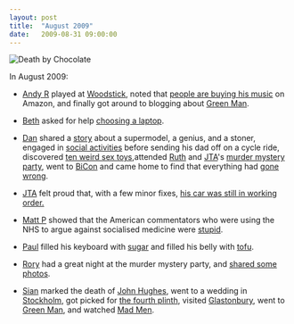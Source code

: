 ```yaml
---
layout: post
title:  "August 2009"
date:   2009-08-31 09:00:00
---
```


![Death by Chocolate](http://blog.scatmania.org/wp-content/uploads/mm-mike-bison.jpg)

In August 2009:

* [Andy R][andy-r] played at [Woodstick](http://paganwandererlu.wordpress.com/2009/08/16/woodstick-2009/), noted that [people are buying his music](http://paganwandererlu.wordpress.com/2009/08/18/like-pwl-amazon-recommends/) on Amazon, and finally got around to blogging about [Green Man](http://paganwandererlu.wordpress.com/2009/08/29/green-man/).

* [Beth][beth] asked for help [choosing a laptop](http://littlegreenbeth.livejournal.com/31109.html).

* [Dan][dan] shared a [story](http://www.scatmania.org/2009/08/05/i-hate-my-job-seen-online/) about a supermodel, a genius, and a stoner, engaged in [social activities](http://www.scatmania.org/2009/08/17/board-games-and-waterfalls/) before sending his dad off on a cycle ride, discovered [ten weird sex toys](http://www.scatmania.org/2009/08/19/sex-toys/),attended [Ruth][ruth] and [JTA][jta]'s [murder mystery party](http://www.scatmania.org/2009/08/20/murder-mystery/), went to [BiCon](http://www.scatmania.org/2009/08/24/bicon-2009/) and came home to find that everything had [gone wrong](http://www.scatmania.org/2009/08/25/post-bicon-disasters/).

* [JTA][jta] felt proud that, with a few minor fixes, [his car was still in working order.](http://blog.electricquaker.co.uk/2009/08/31/pfeh-i-laugh-in-the-face-of-statistics/)

* [Matt P][matt-p] showed that the American commentators who were using the NHS to argue against socialised medicine were [stupid](http://myzelik.livejournal.com/48182.html).

* [Paul][paul] filled his keyboard with [sugar](http://blog.pacifist.co.uk/2009/08/03/sugary-keyboard/) and filled his belly with [tofu](http://blog.pacifist.co.uk/2009/08/08/soy/).

* [Rory][rory] had a great night at the murder mystery party, and [shared some photos](http://razinaber.livejournal.com/107770.html).

* [Sian][sian] marked the death of [John Hughes](http://elgingerbread.wordpress.com/2009/08/08/rip-john-hughes/), went to a wedding in [Stockholm](http://elgingerbread.wordpress.com/2009/08/10/stockholm/), got picked for [the fourth plinth](http://elgingerbread.wordpress.com/2009/08/14/one-and-other/), visited [Glastonbury](http://elgingerbread.wordpress.com/2009/08/19/glastonbury-a-gig-and-greenman/), went to [Green Man](http://elgingerbread.wordpress.com/2009/08/25/97/), and watched [Mad Men](http://elgingerbread.wordpress.com/2009/08/29/stuff-i-like-saturday/).


[adam-g]:  http://strokeyadam.livejournal.com/
[adam-w]:  http://www.ad-space.org.uk/
[andy-k]:  http://theguidemark3.livejournal.com/
[andy-r]:  http://selfdoubtgun.wordpress.com/
[beth]:    http://littlegreenbeth.livejournal.com/
[bryn]:    http://randomlyevil.org.uk/
[claire]:  http://nowebsite.co.uk/blog/
[dan]:     http://www.scatmania.org/
[ele]:     http://ele-is-crazy.livejournal.com/
[fiona]:   http://fionafish.wordpress.com/
[hayley]:  http://leelee1983.livejournal.com/
[jen]:     http://scleip.livejournal.com/
[jimmy]:   http://vikingjim.livejournal.com/
[jta]:     http://blog.electricquaker.co.uk/
[kit]:     http://reaperkit.wordpress.com/
[liz]:     http://norasdollhouse.livejournal.com/
[malbo21]: http://malbo21.wordpress.com/
[matt-p]:  http://myzelik.livejournal.com/
[matt-r]:  http://matt-inthe-hat.livejournal.com/
[paul]:    http://blog.pacifist.co.uk/
[penny]:   http://thepennyfaerie.livejournal.com/
[pete]:    http://loonybin345.livejournal.com/
[rory]:    http://razinaber.livejournal.com/
[ruth]:    http://fleeblewidget.co.uk/
[sarah]:   http://starlight-sarah.livejournal.com/
[sian]:    http://elgingerbread.wordpress.com/

